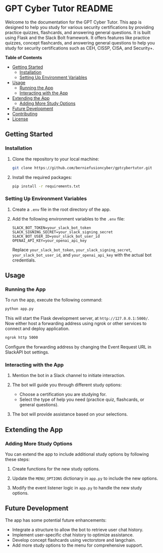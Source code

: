 # GPT Cyber Tutor README

Welcome to the documentation for the GPT Cyber Tutor. This app is designed to help you study for various security certifications by providing practice quizzes, flashcards, and answering general questions. It is built using Flask and the Slack Bolt framework. It offers features like practice quizzes, concept flashcards, and answering general questions to help you study for security certifications such as CEH, CISSP, CISA, and Security+.

**Table of Contents**

- [Getting Started](#getting-started)
  - [Installation](#installation)
  - [Setting Up Environment Variables](#setting-up-environment-variables)
- [Usage](#usage)
  - [Running the App](#running-the-app)
  - [Interacting with the App](#interacting-with-the-app)
- [Extending the App](#extending-the-app)
  - [Adding More Study Options](#adding-more-study-options)
- [Future Development](#future-development)
- [Contributing](#contributing)
- [License](#license)

## Getting Started

### Installation

1. Clone the repository to your local machine:

   ```bash
   git clone https://github.com/berniefusioncyber/gptcybertutor.git
   ```

2. Install the required packages:

   ```bash
   pip install -r requirements.txt
   ```

### Setting Up Environment Variables

1. Create a `.env` file in the root directory of the app.

2. Add the following environment variables to the `.env` file:

   ```plaintext
   SLACK_BOT_TOKEN=your_slack_bot_token
   SLACK_SIGNING_SECRET=your_slack_signing_secret
   SLACK_BOT_USER_ID=your_slack_bot_user_id
   OPENAI_API_KEY=your_openai_api_key
   ```

   Replace `your_slack_bot_token`, `your_slack_signing_secret`, `your_slack_bot_user_id`, and `your_openai_api_key` with the actual bot credentials.

## Usage

### Running the App

To run the app, execute the following command:

```bash
python app.py
```

This will start the Flask development server, at `http://127.0.0.1:5000/`. Now either host a forwarding address using ngrok or other services to connect and deploy application.

```bash
ngrok http 5000
```

Configure the forwarding address by changing the Event Request URL in SlackAPI bot settings. 

### Interacting with the App

1. Mention the bot in a Slack channel to initiate interaction.

2. The bot will guide you through different study options:

   - Choose a certification you are studying for.
   - Select the type of help you need (practice quiz, flashcards, or general questions).

3. The bot will provide assistance based on your selections.

## Extending the App

### Adding More Study Options

You can extend the app to include additional study options by following these steps:

1. Create functions for the new study options.

2. Update the `MENU_OPTIONS` dictionary in `app.py` to include the new options.

3. Modify the event listener logic in `app.py` to handle the new study options.

## Future Development

The app has some potential future enhancements:

- Integrate a structure to allow the bot to retrieve user chat history.
- Implement user-specific chat history to optimize assistance.
- Develop concept flashcards using vectorstore and langchain.
- Add more study options to the menu for comprehensive support.
